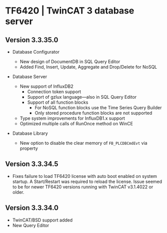 # TF6420 | TwinCAT 3 database server

## Version 3.3.35.0

-   Database Configurator
    -   New design of DocumentDB in SQL Query Editor
    -   Added Find, Insert, Update, Aggregate and Drop/Delete for NoSQL
-   Database Server

    -   New support of InfluxDB2
        -   Connection token support
        -   Support of gzlux language—also in SQL Query Editor
        -   Support of all function blocks
            -   For NoSQL function blocks use the Time Series Query Builder
            -   Only stored procedure function blocks are not supported
    -   Type system improvements for InfluxDB1.x support
    -   Optimized multiple calls of RunOnce method on WinCE

-   Database Library
    -   New option to disable the clear memory of `FB_PLCDBCmdEvt` via property

## Version 3.3.34.5

-   Fixes failure to load TF6420 license with auto boot enabled on system startup. A Start/Restart was required to reload the license. Issue seemed to be for newer TF6420 versions running with TwinCAT v3.1.4022 or older.

## Version 3.3.34.0

-   TwinCAT/BSD support added
-   New Query Editor
